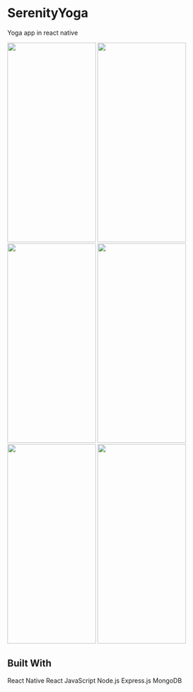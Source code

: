 # SerenityYoga
Yoga app in react native

<img src="https://github.com/neomond/SerenityYoga/assets/92153363/3355d0fc-5d23-4215-8db0-a4c02628f58c" width="200" height="450">
<img src="https://github.com/neomond/SerenityYoga/assets/92153363/c810ab18-54c2-4776-a1e6-34acb74152b6" width="200" height="450">
<img src="https://github.com/neomond/SerenityYoga/assets/92153363/926ab2ef-0083-4a19-a5a0-b46dfcb7442a" width="200" height="450">
<img src="https://github.com/neomond/SerenityYoga/assets/92153363/44d43a95-568a-4a54-8c6b-bca782f5d35f" width="200" height="450">
<img src="https://github.com/neomond/SerenityYoga/assets/92153363/7fe07cb0-275a-4b84-8d70-35c87f5f7b57" width="200" height="450">
<img src="https://github.com/neomond/SerenityYoga/assets/92153363/cc1f482b-37fe-4fe2-b990-f8ea6408c06e" width="200" height="450">


## Built With
React Native
React 
JavaScript
Node.js
Express.js
MongoDB
